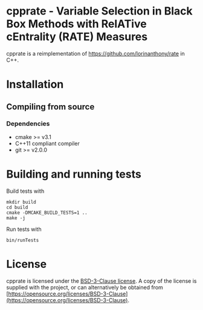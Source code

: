 # cpprate - Variable Selection in Black Box Methods with RelATive cEntrality (RATE) Measures
cpprate is a reimplementation of https://github.com/lorinanthony/rate in C++.

# Installation
## Compiling from source
### Dependencies
- cmake >= v3.1
- C++11 compliant compiler
- git >= v2.0.0

# Building and running tests
Build tests with
```
mkdir build
cd build
cmake -DMCAKE_BUILD_TESTS=1 ..
make -j
```

Run tests with
```
bin/runTests
```

# License
cpprate is licensed under the [BSD-3-Clause license](https://opensource.org/licenses/BSD-3-Clause). A copy of the license is supplied with the project, or can alternatively be obtained from [https://opensource.org/licenses/BSD-3-Clause](https://opensource.org/licenses/BSD-3-Clause).
